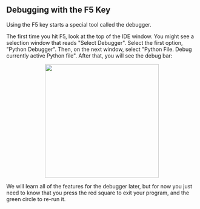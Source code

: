## Debugging with the F5 Key

Using the F5 key starts a special tool called the debugger. 

The first time you hit F5, look at the top of the IDE window. You might see a
selection window that reads "Select Debugger". Select the first option, "Python
Debugger". Then, on the next window, select "Python File. Debug currently active
Python file". After that, you will see the debug bar: 

<center><img src="https://images.jointheleague.org/vscode/debug_bar.png" width="300px"></center>

We will learn all of the features for the debugger later, but for now you just
need to know that you press the red square to exit your program, and the green
circle to re-run it. 
